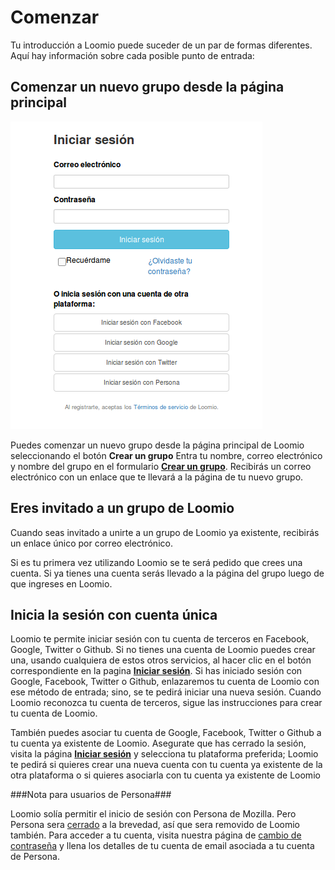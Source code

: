 # Comenzar

Tu introducción a Loomio puede suceder de un par de formas diferentes. Aquí hay información sobre cada posible punto de entrada:

## Comenzar un nuevo grupo desde la página principal

<img class="screenshot" alt="pagina de entrada con single sign on" src="log_in_page.png" />

Puedes comenzar un nuevo grupo desde la página principal de Loomio seleccionando el botón **Crear un grupo** Entra tu nombre, correo electrónico y nombre del grupo en el formulario [**Crear un grupo**](https://www.loomio.org/start_group "abre en una nueva ventana"). Recibirás un correo electrónico con un enlace que te llevará a la página de tu nuevo grupo.


## Eres invitado a un grupo de Loomio

Cuando seas invitado a unirte a un grupo de Loomio ya existente, recibirás un enlace único por correo electrónico.

Si es tu primera vez utilizando Loomio se te será pedido que crees una cuenta. Si ya tienes una cuenta serás llevado a la página del grupo luego de que ingreses en Loomio.

## Inicia la sesión con cuenta única

Loomio te permite iniciar sesión con tu cuenta de terceros en Facebook, Google, Twitter o Github. Si no tienes una cuenta de Loomio puedes crear una, usando cualquiera de estos otros servicios, al hacer clic en el botón correspondiente en la pagina [**Iniciar sesión**](http://loomio.org/sign_in "abre en una nueva ventana"). Si has iniciado sesión con Google, Facebook, Twitter o Github, enlazaremos tu cuenta de Loomio con ese método de entrada; sino, se te pedirá iniciar una nueva sesión. Cuando Loomio reconozca tu cuenta de terceros, sigue las instrucciones para crear tu cuenta de Loomio.

También puedes asociar tu cuenta de Google, Facebook, Twitter o Github a tu cuenta ya existente de Loomio. Asegurate que has cerrado la sesión, visita la página [**Iniciar sesión**](https://www.loomio.org/users/sign_in "abre en una nueva ventana") y selecciona tu plataforma preferida; Loomio te pedirá si quieres crear una nueva cuenta con tu cuenta ya existente de la otra plataforma o si quieres asociarla con tu cuenta ya existente de Loomio 

 ###Nota para usuarios de Persona###
 
Loomio solía permitir el inicio de sesión con Persona de Mozilla. Pero Persona sera [cerrado](http://www.pcworld.com/article/3021736/internet/mozilla-persona-login-system-to-shut-down-end-november.html "abre articulo en una nueva ventana") a la brevedad, así que sera removido de Loomio también. Para acceder a tu cuenta, visita nuestra página de [cambio de contraseña](https://www.loomio.org/users/password/new "abre en una nueva ventana") y llena los detalles de tu cuenta de email asociada a tu cuenta de Persona.  
